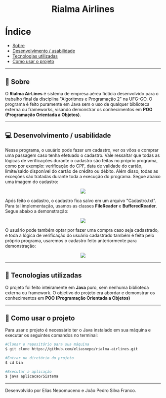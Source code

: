 <h1 align="center">Rialma Airlines</h1>

# Índice
- [Sobre](#-📖-Sobre)
- [Desenvolvimento / usabilidade](#-💻-Desenvolvimento-/-usabilidade)
- [Tecnologias utilizadas](#-🚀-Tecnologias)
- [Como usar o projeto](#-📂-Como-usar-o-projeto)

---

## 📖 Sobre
O **Rialma AirLines** é sistema de empresa aérea fictícia desenvolvido para o trabalho final da disciplina "Algoritmos e Programação 2" na UFG-GO. O programa é feito puramente em Java sem o uso de qualquer biblioteca externa ou frameworks, visando demonstrar os conhecimentos em **POO (Programação Orientada a Objetos)**.

---

## 💻 Desenvolvimento / usabilidade
Nesse programa, o usuário pode fazer um cadastro, ver os vôos e comprar uma passagem caso tenha efetuado o cadastro. Vale ressaltar que todas as lógicas de verificações durante o cadastro são feitas no próprio programa, como por exemplo: verificação do CPF, data de validade do cartão, limite/saldo disponível do cartão de crédito ou débito. Além disso, todas as exceções são tratadas durante toda a execução do programa. Segue abaixo uma imagem do cadastro:

<div align="center">
<img src="https://ik.imagekit.io/b2twgpcgqmc/Rialma-Airlines/Screenshot_34_1FUX8kOY_.png" />
</div>

Após feito o cadastro, o cadastro fica salvo em um arquivo "Cadastro.txt". Para tal implementação, usamos as classes **FileReader** e **BufferedReader**. Segue abaixo a demonstração:

<div align="center">
<img src="https://ik.imagekit.io/b2twgpcgqmc/Rialma-Airlines/Screenshot_35_t6Gy0zR1j.png" />
</div>

O usuário pode também optar por fazer uma compra caso seja cadastrado, e toda a lógica de verificação do usuário cadastrado também é feita pelo próprio programa, usaremos o cadastro feito anteriormente para demonstração:

<div align="center">
<img src="https://ik.imagekit.io/b2twgpcgqmc/Rialma-Airlines/Screenshot_37_nNzpiBmA1l.png" />
</div>

---
 ## 🚀 Tecnologias utilizadas

 O projeto foi feito inteiramente em **Java** puro, sem nenhuma biblioteca externa ou framework. O objetivo do projeto era abordar e demonstrar os conhecimentos em **POO (Programação Orientada a Objetos)**

---
 ## 📂 Como usar o projeto
 Para usar o projeto é necessário ter o Java instalado em sua máquina e executar os seguintes comandos no terminal:
```bash
#Clonar o repositório para sua máquina
$ git clone https://github.com/eliasnepo/rialma-airlines.git

#Entrar no diretório do projeto
$ cd bin

#Executar a aplicação
$ java aplicacao/Sistema
```

---

Desenvolvido por Elias Nepomuceno e João Pedro Silva Franco.